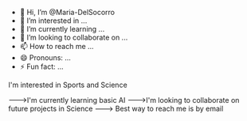 - 👋 Hi, I’m @Maria-DelSocorro
- 👀 I’m interested in ...
- 🌱 I’m currently learning ...
- 💞️ I’m looking to collaborate on ...
- 📫 How to reach me ...
- 😄 Pronouns: ...
- ⚡ Fun fact: ...

<!---
Maria-DelSocorro/Maria-DelSocorro is a ✨ special ✨ repository because its `README.md` (this file) appears on your GitHub profile.
You can click the Preview link to take a look at your changes.
--->I'm interested in Sports and Science
--->I'm currently learning basic AI
--->I'm looking to collaborate on future projects in Science 
---> Best way to reach me is by email 

